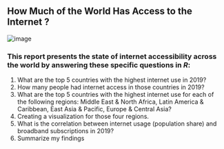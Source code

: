 ## How Much of the World Has Access to the Internet ?


![image](https://user-images.githubusercontent.com/129724865/233841157-95cee86e-9392-4571-8336-76fd60b204a0.png)



### This report presents the state of internet accessibility across the world by answering these specific questions in *R*:

1. What are the top 5 countries with the highest internet use in 2019?
2. How many people had internet access in those countries in 2019?
3. What are the top 5 countries with the highest internet use for each of the following regions: Middle East & North Africa,
   Latin America & Caribbean, East Asia & Pacific, Europe & Central Asia?
4. Creating a visualization for those four regions.
5. What is the correlation between internet usage (population share) and broadband subscriptions in 2019?
6. Summarize my findings
